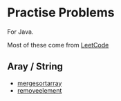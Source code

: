 # Practise Problems
For Java. 

Most of these come from [LeetCode](https://leetcode.com/u/stefandecimelli/)

## Aray / String

- [mergesortarray](/mergesortarray)
- [removeelement](/removeelement)
